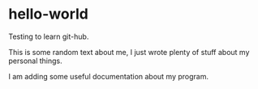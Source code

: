 # hello-world
Testing to learn git-hub.

This is some random text about me, I just wrote plenty of stuff about my personal things.

I am adding some useful documentation about my program.
